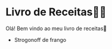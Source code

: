 # Livro de Receitas:woman_cook:

Olá! Bem vindo ao meu livro de receitas:wave:

- Strogonoff de frango
